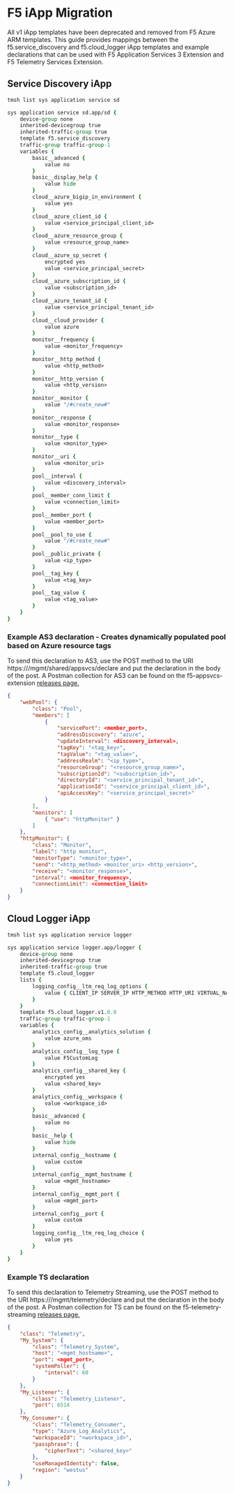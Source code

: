 # F5 iApp Migration

All v1 iApp templates have been deprecated and removed from F5 Azure ARM templates. This guide provides mappings between the f5.service_discovery and f5.cloud_logger iApp templates and example declarations that can be used with F5 Application Services 3 Extension and F5 Telemetry Services Extension.

## Service Discovery iApp

```bash
tmsh list sys application service sd
```

```tcl
sys application service sd.app/sd {
    device-group none
    inherited-devicegroup true
    inherited-traffic-group true
    template f5.service_discovery
    traffic-group traffic-group-1
    variables {
        basic__advanced {
            value no
        }
        basic__display_help {
            value hide
        }
        cloud__azure_bigip_in_environment {
            value yes
        }
        cloud__azure_client_id {
            value <service_principal_client_id>
        }
        cloud__azure_resource_group {
            value <resource_group_name>
        }
        cloud__azure_sp_secret {
            encrypted yes
            value <service_principal_secret>
        }
        cloud__azure_subscription_id {
            value <subscription_id>
        }
        cloud__azure_tenant_id {
            value <service_principal_tenant_id>
        }
        cloud__cloud_provider {
            value azure
        }
        monitor__frequency {
            value <monitor_frequency>
        }
        monitor__http_method {
            value <http_method>
        }
        monitor__http_version {
            value <http_version>
        }
        monitor__monitor {
            value "/#create_new#"
        }
        monitor__response { 
            value <monitor_response>
        }
        monitor__type {
            value <monitor_type>
        }
        monitor__uri {
            value <monitor_uri>
        }
        pool__interval {
            value <discovery_interval>
        }
        pool__member_conn_limit {
            value <connection_limit>
        }
        pool__member_port {
            value <member_port>
        }
        pool__pool_to_use {
            value "/#create_new#"
        }
        pool__public_private {
            value <ip_type>
        }
        pool__tag_key {
            value <tag_key>
        }
        pool__tag_value {
            value <tag_value>
        }
    }
}
```

### Example AS3 declaration - Creates dynamically populated pool based on Azure resource tags
To send this declaration to AS3, use the POST method to the URI https://<BIG-IP>/mgmt/shared/appsvcs/declare and put the declaration in the body of the post. A Postman collection for AS3 can be found on the f5-appsvcs-extension [releases page.](https://github.com/F5Networks/f5-appsvcs-extension/releases/)

```json
{
    "webPool": {
        "class": "Pool",
        "members": [
            {
                "servicePort": <member_port>,
                "addressDiscovery": "azure",
                "updateInterval": <discovery_interval>,
                "tagKey": "<tag_key>",
                "tagValue": "<tag_value>",
                "addressRealm": "<ip_type>",
                "resourceGroup": "<resource_group_name>",
                "subscriptionId": "<subscription_id>",
                "directoryId": "<service_principal_tenant_id>",
                "applicationId": "<service_principal_client_id>",
                "apiAccessKey": "<service_principal_secret>"
            }
        ],
        "monitors": [
            { "use": "httpMonitor" }
        ]
    },
    "httpMonitor": {
        "class": "Monitor",
        "label": "http monitor",
        "monitorType": "<monitor_type>",
        "send": "<http_method> <monitor_uri> <http_version>",
        "receive": "<monitor_response>",
        "interval": <monitor_frequency>,
        "connectionLimit": <connection_limit>
    }
}
```


## Cloud Logger iApp

```bash
tmsh list sys application service logger
```

```tcl
sys application service logger.app/logger {
    device-group none
    inherited-devicegroup true
    inherited-traffic-group true
    template f5.cloud_logger
    lists {
        logging_config__ltm_req_log_options {
            value { CLIENT_IP SERVER_IP HTTP_METHOD HTTP_URI VIRTUAL_NAME }
        }
    }
    template f5.cloud_logger.v1.0.0
    traffic-group traffic-group-1
    variables {
        analytics_config__analytics_solution {
            value azure_oms
        }
        analytics_config__log_type {
            value F5CustomLog
        }
        analytics_config__shared_key {
            encrypted yes
            value <shared_key>
        }
        analytics_config__workspace {
            value <workspace_id>
        }
        basic__advanced {
            value no
        }
        basic__help {
            value hide
        }
        internal_config__hostname {
            value custom
        }
        internal_config__mgmt_hostname {
            value <mgmt_hostname>
        }
        internal_config__mgmt_port {
            value <mgmt_port>
        }
        internal_config__port {
            value custom
        }
        logging_config__ltm_req_log_choice {
            value yes
        }
    }
}
```

### Example TS declaration
To send this declaration to Telemetry Streaming, use the POST method to the URI https://<BIG-IP>/mgmt/telemetry/declare and put the declaration in the body of the post. A Postman collection for TS can be found on the f5-telemetry-streaming [releases page.](https://github.com/F5Networks/f5-telemetry-streaming/releases/)

```json
{
    "class": "Telemetry",
    "My_System": {
        "class": "Telemetry_System",
        "host": "<mgmt_hostname>",
        "port": <mgmt_port>,
        "systemPoller": {
            "interval": 60
        }
    },
    "My_Listener": {
        "class": "Telemetry_Listener",
        "port": 6514
    },
    "My_Consumer": {
        "class": "Telemetry_Consumer",
        "type": "Azure_Log_Analytics",
        "workspaceId": "<workspace_id>",
        "passphrase": {
            "cipherText": "<shared_key>"
        },
        "useManagedIdentity": false,
        "region": "westus"
    }
}
```